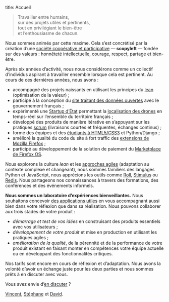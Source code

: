 title: Accueil

> Travailler entre humains,  
> sur des projets utiles et pertinents,  
> tout en privilégiant le bien-être  
> et l’enthousiasme de chacun.

Nous sommes animés par cette maxime. Cela s’est concrétisé par la création d’une [société coopérative et participative](https://fr.wikipedia.org/wiki/Soci%C3%A9t%C3%A9_coop%C3%A9rative_et_participative) — **scopyleft** — fondée sur des valeurs : honnêteté intellectuelle, courage, respect, partage et bien-être.

Après six années d’activité, nous nous considérons comme un collectif d’individus aspirant à travailler ensemble lorsque cela est pertinent. Au cours de ces dernières années, nous avons :

* accompagné des projets naissants en utilisant les principes du [lean](https://fr.wikipedia.org/wiki/Lean) (optimisation de la valeur) ;
* participé à la conception du [site traitant des données ouvertes](https://www.data.gouv.fr/fr/) avec le gouvernement français ;
* expérimenté une [Startup d’État](https://beta.gouv.fr/apropos/) permettant la [localisation des drones](https://beta.gouv.fr/startup/api-drones.html) en temps-réel sur l’ensemble du territoire français ;
* développé des produits de manière itérative en s’appuyant sur les pratiques [scrum](https://fr.wikipedia.org/wiki/Scrum_%28m%C3%A9thode%29) (livraisons courtes et fréquentes, échanges continus) ;
* formé des équipes et des [étudiants à HTML5/CSS3](https://larlet.fr/david/pro/enseignement/) et Python/Django ;
* amélioré la qualité du code du site à fort traffic des [extensions de Mozilla Firefox](https://addons.mozilla.org/) ;
* participé au développement de la solution de paiement du [Marketplace de Firefox OS](https://marketplace.firefox.com/).

Nous explorons la culture *lean* et les [approches agiles](https://fr.wikipedia.org/wiki/M%C3%A9thode_agile) (adaptation au contexte complexe et changeant), nous sommes familiers des langages Python et JavaScript, nous apprécions les outils comme [Roll](http://roll.readthedocs.io/en/latest/), [Stimulus](https://stimulusjs.org/) ou [Redis](https://redis.io/). Nous partageons nos connaissances à travers des formations, des conférences et des événements informels.

**Nous sommes un laboratoire d’expériences bienveillantes.** Nous souhaitons concevoir [des applications utiles](/projets/) en vous accompagnant aussi bien dans votre réflexion que dans sa réalisation. Nous pouvons collaborer aux trois stades de votre produit :

* *démarrage et test de vos idées* en construisant des produits essentiels avec vos utilisateurs ;
* *développement de votre produit* et mise en production en utilisant les pratiques agiles ;
* *amélioration de la qualité*, de la pérennité et de la performance de votre produit existant en faisant monter en compétences votre équipe actuelle ou en développant des fonctionnalités critiques.

Nos tarifs sont encore en cours de réflexion et d’adaptation. Nous avons la volonté d’avoir un échange juste pour les deux parties et nous sommes prêts à en discuter avec vous.

Vous avez envie d’<a href="mailto:bonjour%40scopyleft.fr">en discuter</a> ?

<span class="signature"><a href="http://vinyll.github.com/">Vincent</a>, <a href="mailto:stephane.langlois%40scopyleft.fr">Stéphane</a> et <a href="http://larlet.com/">David</a>.</span>
